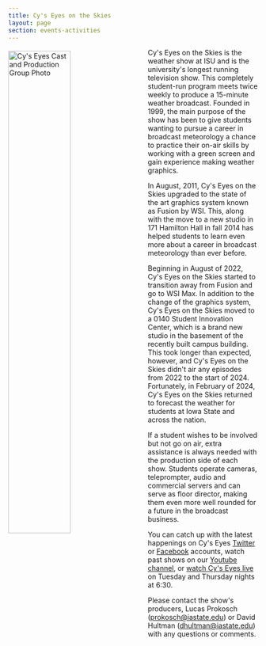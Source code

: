 ```yaml
---
title: Cy's Eyes on the Skies
layout: page
section: events-activities
---
```


<img src="{{ site.baseurl }}/uploads/images/Cy's_Eyes_2024.jpeg?raw=true" alt="Cy's Eyes Cast and Production Group Photo" class="rotateimg90" style="width:50%; padding-top: 5px; padding-right: 30px; padding-bottom: 20px; float:left;">

Cy's Eyes on the Skies is the weather show at ISU and is the university's longest running television show. This completely student-run program meets twice weekly to produce a 15-minute weather broadcast. Founded in 1999, the main purpose of the show has been to give students wanting to pursue a career in broadcast meteorology a chance to practice their on-air skills by working with a green screen and gain experience making weather graphics. 

In August, 2011, Cy's Eyes on the Skies upgraded to the state of the art graphics system known as Fusion by WSI. This, along with the move to a new studio in 171 Hamilton Hall in fall 2014 has helped students to learn even more about a career in broadcast meteorology than ever before. 

Beginning in August of 2022, Cy's Eyes on the Skies started to transition away from Fusion and go to WSI Max. In addition to the change of the graphics system, Cy's Eyes on the Skies moved to a 0140 Student Innovation Center, which is a brand new studio in the basement of the recently built campus building. This took longer than expected, however, and Cy's Eyes on the Skies didn't air any episodes from 2022 to the start of 2024. Fortunately, in February of 2024, Cy's Eyes on the Skies returned to forecast the weather for students at Iowa State and across the nation.

If a student wishes to be involved but not go on air, extra assistance is always needed with the production side of each show. Students operate cameras, teleprompter, audio and commercial servers and can serve as floor director, making them even more well rounded for a future in the broadcast business. 

You can catch up with the latest happenings on Cy's Eyes [Twitter](https://twitter.com/CysEyes) or [Facebook](http://www.facebook.com/pages/Cys-Eyes-on-the-Skies/457085540998278) accounts, watch past shows on our [Youtube channel](https://www.youtube.com/user/CysEyesISU), or [watch Cy's Eyes live](https://www.greenlee.iastate.edu/greenlee-tv) on Tuesday and Thursday nights at 6:30. 

Please contact the show's producers, Lucas Prokosch ([prokosch@iastate.edu](mailto:prokosch@iastate.edu)) or David Hultman ([dhultman@iastate.edu](mailto:dhultman@iastate.edu)) with any questions or comments. 
